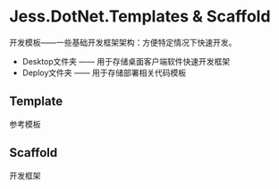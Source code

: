 # Jess.DotNet.Templates & Scaffold

开发模板——一些基础开发框架架构：方便特定情况下快速开发。


* Desktop文件夹 —— 用于存储桌面客户端软件快速开发框架
* Deploy文件夹 —— 用于存储部署相关代码模板

## Template

参考模板

## Scaffold

开发框架